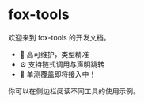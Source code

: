 # fox-tools

欢迎来到 fox-tools 的开发文档。

- 🚀 高可维护，类型精准
- ⚙️ 支持链式调用与声明跳转
- 🧪 单测覆盖即将接入中！

你可以在侧边栏阅读不同工具的使用示例。
